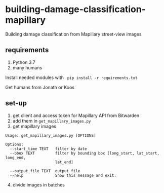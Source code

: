 # building-damage-classification-mapillary
Building damage classification from Mapillary street-view images

## requirements
1. Python 3.7
2. many humans

Install needed modules with 
``` pip install -r requirements.txt```

Get humans from Jonath or Koos

## set-up
1. get client and access token for Mapillary API from Bitwarden
2. add them in ```get_mapillary_images.py```
3. get mapillary images
```
Usage: get_mapillary_images.py [OPTIONS]

Options:
  --start_time TEXT   filter by date
  --bbox TEXT         filter by bounding box [long_start, lat_start, long_end,
                      lat_end]

  --output_file TEXT  output file
  --help              Show this message and exit.
```
4. divide images in batches

